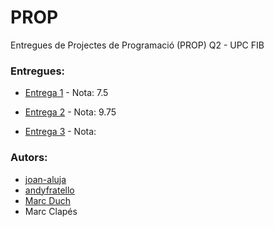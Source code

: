 # PROP
Entregues de Projectes de Programació (PROP) Q2 - UPC FIB

### Entregues:
* [Entrega 1](https://github.com/andyfratello/PROP/tree/main/Entrega%201) - Nota: 7.5

* [Entrega 2](https://github.com/andyfratello/PROP/tree/main/Entrega%202) - Nota: 9.75

* [Entrega 3](https://github.com/andyfratello/PROP/tree/main/Entrega%203) - Nota: 

### Autors:
* [joan-aluja](https://github.com/joan-aluja)
* [andyfratello](https://github.com/andyfratello)
* [Marc Duch](https://github.com/Marcarrones)
* Marc Clapés
